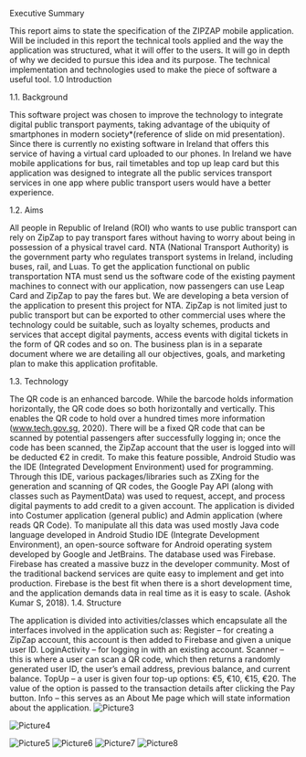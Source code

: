 Executive Summary

This report aims to state the specification of the ZIPZAP mobile application. Will be included in this report the technical tools applied and the way the application was structured, what it will offer to the users. It will go in depth of why we decided to pursue this idea and its purpose. The technical implementation and technologies used to make the piece of software a useful tool.
1.0	Introduction


1.1.	Background

This software project was chosen to improve the technology to integrate digital public transport payments, taking advantage of the ubiquity of smartphones in modern society*(reference of slide on mid presentation). Since there is currently no existing software in Ireland that offers this service of having a virtual card uploaded to our phones. In Ireland we have mobile applications for bus, rail timetables and top up leap card but this application was designed to integrate all the public services transport services in one app where public transport users would have a better experience.

1.2.	Aims

All people in Republic of Ireland (ROI) who wants to use public transport can rely on ZipZap to pay transport fares without having to worry about being in possession of a physical travel card.
NTA (National Transport Authority) is the government party who regulates transport systems in Ireland, including buses, rail, and Luas. To get the application functional on public transportation NTA must send us the software code of the existing payment machines to connect with our application, now passengers can use Leap Card and ZipZap to pay the fares but. We are developing a beta version of the application to present this project for NTA.
ZipZap is not limited just to public transport but can be exported to other commercial uses where the technology could be suitable, such as loyalty schemes, products and services that accept digital payments, access events with digital tickets in the form of QR codes and so on. 
The business plan is in a separate document where we are detailing all our objectives, goals, and marketing plan to make this application profitable.

1.3.	Technology

The QR code is an enhanced barcode. While the barcode holds information horizontally, the QR code does so both horizontally and vertically. This enables the QR code to hold over a hundred times more information (www.tech.gov.sg, 2020).
There will be a fixed QR code that can be scanned by potential passengers after successfully logging in; once the code has been scanned, the ZipZap account that the user is logged into will be deducted €2 in credit. To make this feature possible, Android Studio was the IDE (Integrated Development Environment) used for programming. Through this IDE, various packages/libraries such as ZXing for the generation and scanning of QR codes, the Google Pay API (along with classes such as PaymentData) was used to request, accept, and process digital payments to add credit to a given account.
The application is divided into Costumer application (general public) and Admin application (where reads QR Code). To manipulate all this data was used mostly Java code language developed in Android Studio IDE (Integrate Development Environment), an open-source software for Android operating system developed by Google and JetBrains. 
The database used was Firebase. Firebase has created a massive buzz in the developer community. Most of the traditional backend services are quite easy to implement and get into production. Firebase is the best fit when there is a short development time, and the application demands data in real time as it is easy to scale. (Ashok Kumar S, 2018).
1.4.	Structure

The application is divided into activities/classes which encapsulate all the interfaces involved in the application such as:
Register – for creating a ZipZap account, this account is then added to Firebase and given a unique user ID.
LoginActivity – for logging in with an existing account.
Scanner – this is where a user can scan a QR code, which then returns a randomly generated user ID, the user’s email address, previous balance, and current balance.
TopUp – a user is given four top-up options: €5, €10, €15, €20. The value of the option is passed to the transaction details after clicking the Pay button.
Info – this serves as an About Me page which will state information about the application.
![Picture3](https://github.com/AloisioPjr/MyZipZapApp/assets/22481231/ad532984-3cf0-4722-9b45-6dbc9d022baf)

![Picture4](https://github.com/AloisioPjr/MyZipZapApp/assets/22481231/2718a5e0-c81c-42e0-ad52-9594370ad3b5)

![Picture5](https://github.com/AloisioPjr/MyZipZapApp/assets/22481231/fd38ee77-fb0f-49d8-a60d-8f87dc3717c2)
![Picture6](https://github.com/AloisioPjr/MyZipZapApp/assets/22481231/62e9d56d-f83c-4226-bb31-d271feeed426)
![Picture7](https://github.com/AloisioPjr/MyZipZapApp/assets/22481231/92c6df87-5a46-43c2-87bc-806786c1720d)
![Picture8](https://github.com/AloisioPjr/MyZipZapApp/assets/22481231/ab676c05-1b24-4fb5-90a3-6d4507e23ef5)
